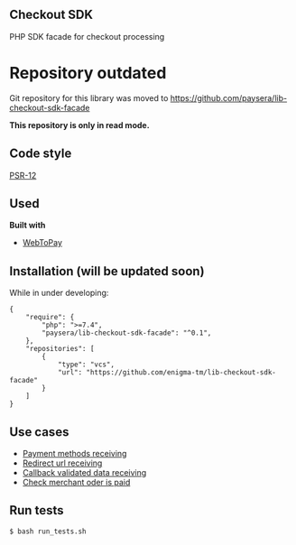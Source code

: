 ## Checkout SDK
PHP SDK facade for checkout processing

# Repository outdated

Git repository for this library was moved to https://github.com/paysera/lib-checkout-sdk-facade

**This repository is only in read mode.**

## Code style
[PSR-12](https://www.php-fig.org/psr/psr-12)

## Used
<b>Built with</b>
- [WebToPay](https://github.com/paysera/lib-webtopay)

## Installation (will be updated soon)
While in under developing:
```
{
    "require": {
        "php": ">=7.4",
        "paysera/lib-checkout-sdk-facade": "^0.1",
    },
    "repositories": [
        {
            "type": "vcs",
            "url": "https://github.com/enigma-tm/lib-checkout-sdk-facade"
        }
    ]
}
```

## Use cases
- [Payment methods receiving](docs/PAYMENT_METHODS.md)
- [Redirect url receiving](docs/REDIRECT.md)
- [Callback validated data receiving](docs/VALIDATED_DATA.md)
- [Check merchant oder is paid](docs/MERCHANT_ORDER.md)


## Run tests
```
$ bash run_tests.sh
```
